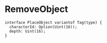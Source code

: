 # RemoveObject

```
interface PlaceObject variantof Tag(type) {
  characterId: Option(Uint(16));
  depth: Uint(16);
}
```

